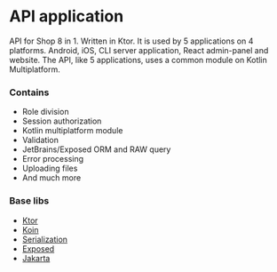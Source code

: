 API application
===

API for Shop 8 in 1. Written in Ktor. It is used by 5 applications on 4 platforms. Android, iOS, CLI
server application, React admin-panel and website. The API, like 5 applications, uses a common
module on Kotlin Multiplatform.

### Contains

* Role division
* Session authorization
* Kotlin multiplatform module
* Validation
* JetBrains/Exposed ORM and RAW query
* Error processing
* Uploading files
* And much more

### Base libs

* [Ktor](https://ktor.io/)
* [Koin](https://insert-koin.io/docs/reference/koin-ktor/ktor)
* [Serialization](https://kotlinlang.org/docs/serialization.html)
* [Exposed](https://github.com/JetBrains/Exposed)
* [Jakarta](https://beanvalidation.org/)